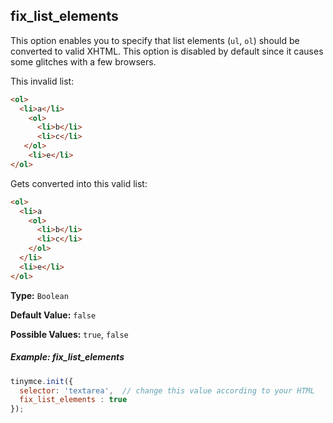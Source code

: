 ## fix_list_elements

This option enables you to specify that list elements (`ul`, `ol`) should be converted to valid XHTML. This option is disabled by default since it causes some glitches with a few browsers.

This invalid list:

```html
<ol>
  <li>a</li>
    <ol>
      <li>b</li>
      <li>c</li>
   </ol>
    <li>e</li>
</ol>
```

Gets converted into this valid list:

```html
<ol>
  <li>a
    <ol>
      <li>b</li>
      <li>c</li>
    </ol>
  </li>
  <li>e</li>
</ol>
```

**Type:** `Boolean`

**Default Value:** `false`

**Possible Values:** `true`, `false`

##### Example: fix_list_elements

```js
tinymce.init({
  selector: 'textarea',  // change this value according to your HTML
  fix_list_elements : true
});
```
